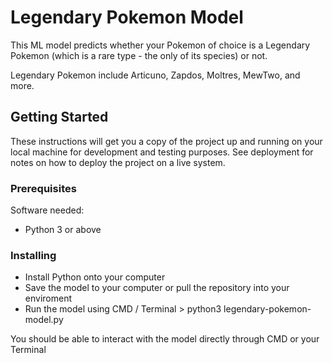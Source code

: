 # Legendary Pokemon Model

This ML model predicts whether your Pokemon of choice is a Legendary Pokemon (which is a rare type - the only of its species) or not.

Legendary Pokemon include Articuno, Zapdos, Moltres, MewTwo, and more.

## Getting Started

These instructions will get you a copy of the project up and running on your local machine for development and testing purposes. See deployment for notes on how to deploy the project on a live system.

### Prerequisites

Software needed:

- Python 3 or above

### Installing

- Install Python onto your computer
- Save the model to your computer or pull the repository into your enviroment
- Run the model using CMD / Terminal > python3 legendary-pokemon-model.py

You should be able to interact with the model directly through CMD or your Terminal


